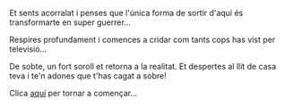 Et sents acorralat i penses que l'única forma de sortir d'aquí és transformarte en super guerrer...

Respires profundament i comences a cridar com tants cops has vist per televisió...

De sobte, un fort soroll et retorna a la realitat. Et despertes al llit de casa teva i te'n adones que t'has cagat a sobre!

Clica [aquí](../../catala.md) per tornar a començar...